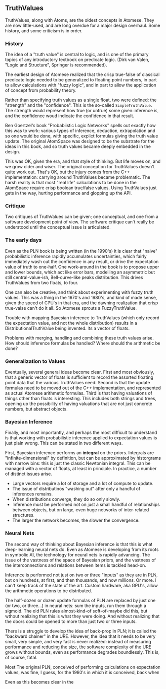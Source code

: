 TruthValues
-----------
TruthValues, along with Atoms, are the oldest concepts in Atomese. They
are now little-used, and are long overdue for a major design overhaul.
Some history, and some criticism is in order.

### History
The idea of a "truth value" is central to logic, and is one of the
primary topics of any introductory textbook on predicate logic.
(Dirk van Valen, "Logic and Structure", Springer is recommended).

The earliest design of Atomese realized that the crisp true-false
of classical predicate logic needed to be generalized to floating
point numbers, in part to allow calculations with "fuzzy logic",
and in part to allow the application of concept from probability
theory.

Rather than specifying truth values as a single float, two were
defined: the "strength" and the "confidence". This is the so-called
`SimpleTruthValue`. The strength would represent how true (or untrue)
some given inference is, and the confidence woud indicate the confidence
in that result.

Ben Goertzel's book "Probabiistic Logic Networks" spells out exactly how
this was to work: various types of inference, deduction, extrapolation
and so one would be done, with specific, explict formulas giving the
truth value update. The original AtomSpace was designed to be the
substrate for the ideas in this book, and so truth values became deeply
embedded in the design.

This was OK, given the era, and that style of thinking. But life moves
on, and we grow older and wiser. The original conception for TruthValues
doesn't quite work out. That's OK, but the injury comes from the C++
implementation: carrying around TruthValues became problematic. The
harsh reality is that most "real life" calculations to be done in the
AtomSpace require crisp boolean true/false values. Using TruthValues
just gets in the way, hurting performance and glopping up the API.

### Critique
Two critiques of TruthValues can be given; one conceptual, and one from
a software development point of view. The software critique can't really
be understood until the conceptual issue is articulated.

### The early days
Even as the PLN book is being written (in the 1990's) it is clear that
"naive" probabilistic inference rapidly accumulates uncertainties, which
fairly immediately wash out the confidence in any result, or drive the
expectation value of truth to one-half. One work-around in the book is
to propose upper and lower bounds, which act like error bars, modelling
an asymmetric but still central-value-ish, Bell-curve-like peaks
distribution. This drives TruthValues from two floats, to four.

One can also be creative, and think about experimenting with fuzzy truth
values. This was a thing in the 1970's and 1980's, and kind of made
sense, given the speed of CPU's in that era, and the dawning realization
that crisp true-valse can't do it all.  So Atomese sprouts a
FuzzyTruthValue.

Trouble with mapping Bayesian inference to TruthValues (which only
record the expectation value, and not the whole distribution) results
in a DistributionalTruthValue being invented. Its a vector of floats.

Problems with merging, handling and combining these truth values arise.
How should inference formulas be handled? Where should the arithmetic be
done?

### Generalization to Values
Eventually, several general ideas become clear. First and most
obviously, that a generic vector of floats is sufficient to record the
assorted floating point data that the various TruthValues need.
Second is that the update formulas need to be moved out of the C++
implementation, and represented as actual Atomese arithmetic formulas.
Third is that having valuations of things other than floats is
interesting. This includes both strings and trees, opening up the
possibility of having valuations that are not just concrete numbers,
but abstract objects.

### Bayesian Inference
Finally, and most importantly, and perhaps the most difficult to
understand is that working with probabilistic inference applied to
expectation values is just plain wrong. This can be stated in two
different ways.

First, Bayesian inference performs an **integral** on the priors.
Integrals are "infinite-dimensional" by definition, but can be
approximated by historgrams with narrow bins: this is just the
classic Newtonian integral. This can be managed with a vector of
floats, at least in principle. In practice, a number of distinct
issues arise.

* Large vectors require a lot of storage and a lot of compute to
  update.
* The issue of distributinos "washing out" after only a handful of
  inferences remains.
* When distributions converge, they do so only slowly.
* Inference must be performed not on just a small handful of
  relationships between objects, but on large, even huge networks
  of inter-related structures.
* The larger the network becomes, the slower the convergence.

### Neural Nets
The second way of thinking about Bayesian inference is that this is what
deep-learning neural nets do. Even as Atomese is developing from its
roots in symbolic AI, the technology for neural nets is rapidly
advancing. The issue of the vastness of the space of Bayesian priors,
and the vastness of the interconnections and relations between items is
tackled head-on.

Inference is performed not just on two or three "inputs" as they are in
PLN, but on hundreds, at first, and then thousands, and now millions. Or
more. I can't keep track of the state of the art.  Custom hardware, aka
GPU's, allow the arithmetic operations to be distributed.

The half-dozen or dozen update formulas of PLN are replaced by just one
(or two, or three...) in neural nets: sum the inputs, run them through a
sigmoid. The old PLN rules almost-kind-of soft-of-maybe did this, but
wthout realizing that this is what they were doing. And without
realizing that the doors could be opened to more than just two or
three inputs.

There is a struggle to develop the idea of back-prop in PLN; it is
called the "backward chainer" in the URE. However, the idea that it
needs to be very small, very simple, and very fast is never realized:
instead of measuring performance and reducing the size, the software
complexity of the URE grows without bounds, even as performance degrades
boundlessly.  This is, of course, fatal.



Most
The original PLN, conceived of performing calculations on expectation
values, was fine, I guess, for the 1980's in which it is conceived, back
when

Even as this becomes clear in the 
